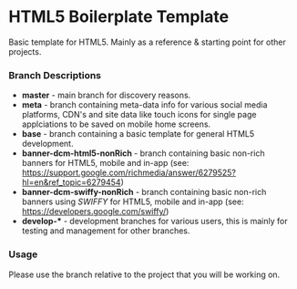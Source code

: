 # HTML5 Boilerplate Template

Basic template for HTML5. Mainly as a reference &amp; starting point for other projects.

### Branch Descriptions

- __master__ - main branch for discovery reasons.
- __meta__ - branch containing meta-data info for various social media platforms, CDN's and site data like touch icons for single page applciations to be saved on mobile home screens.
- __base__ - branch containing a basic template for general HTML5 development.
- __banner-dcm-html5-nonRich__ - branch containing basic non-rich banners for HTML5, mobile and in-app (see: https://support.google.com/richmedia/answer/6279525?hl=en&ref_topic=6279454)
- __banner-dcm-swiffy-nonRich__ - branch containing basic non-rich banners using *SWIFFY* for HTML5, mobile and in-app (see: https://developers.google.com/swiffy/)
- __develop-*__ - development branches for various users, this is mainly for testing and management for other branches.

### Usage
Please use the branch relative to the project that you will be working on.
